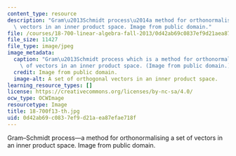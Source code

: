 ```yaml
---
content_type: resource
description: "Gram\u2013Schmidt process\u2014a method for orthonormalising a set of\
  \ vectors in an inner product space. Image from public domain."
file: /courses/18-700-linear-algebra-fall-2013/0d42ab69c0837ef9d21aea87efae718f_18-700f13-th.jpg
file_size: 11427
file_type: image/jpeg
image_metadata:
  caption: "Gram\u2013Schmidt process which is a method for orthonormalising a set\
    \ of vectors in an inner product space. (Image from public domain.)"
  credit: Image from public domain.
  image-alt: A set of orthogonal vectors in an inner product space.
learning_resource_types: []
license: https://creativecommons.org/licenses/by-nc-sa/4.0/
ocw_type: OCWImage
resourcetype: Image
title: 18-700f13-th.jpg
uid: 0d42ab69-c083-7ef9-d21a-ea87efae718f
---
```

Gram–Schmidt process—a method for orthonormalising a set of vectors in an inner product space. Image from public domain.